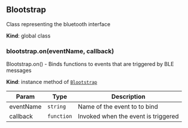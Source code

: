 <a name="Blootstrap"></a>

## Blootstrap
Class representing the bluetooth interface

**Kind**: global class  
<a name="Blootstrap+on"></a>

### blootstrap.on(eventName, callback)
Blootstrap.on() -
Binds functions to events that are triggered by BLE messages

**Kind**: instance method of [<code>Blootstrap</code>](#Blootstrap)  

| Param | Type | Description |
| --- | --- | --- |
| eventName | <code>string</code> | Name of the event to to bind |
| callback | <code>function</code> | Invoked when the event is triggered |

